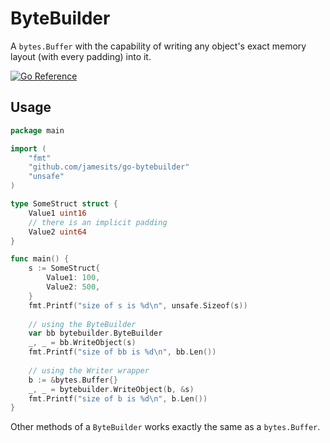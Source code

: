 # ByteBuilder

A `bytes.Buffer` with the capability of writing any object's exact memory layout (with every padding) into it.

[![Go Reference](https://pkg.go.dev/badge/github.com/Jamesits/go-bytebuilder.svg)](https://pkg.go.dev/github.com/Jamesits/go-bytebuilder)

## Usage

```go
package main

import (
	"fmt"
	"github.com/jamesits/go-bytebuilder"
	"unsafe"
)

type SomeStruct struct {
	Value1 uint16
	// there is an implicit padding
	Value2 uint64
}

func main() {
	s := SomeStruct{
		Value1: 100,
		Value2: 500,
	}
	fmt.Printf("size of s is %d\n", unsafe.Sizeof(s))
	
	// using the ByteBuilder
	var bb bytebuilder.ByteBuilder
	_, _ = bb.WriteObject(s)
	fmt.Printf("size of bb is %d\n", bb.Len())
	
	// using the Writer wrapper
	b := &bytes.Buffer{}
	_, _ = bytebuilder.WriteObject(b, &s)
	fmt.Printf("size of b is %d\n", b.Len())
}
```

Other methods of a `ByteBuilder` works exactly the same as a `bytes.Buffer`.
